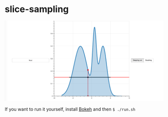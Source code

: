 # slice-sampling

![Image](img/example.png)
<!-- See a demo [here](http://18.9.64.24:5006/slice) -->

If you want to run it yourself, install [Bokeh](http://bokeh.pydata.org/en/latest/docs/installation.html) and then 
`$ ./run.sh`
